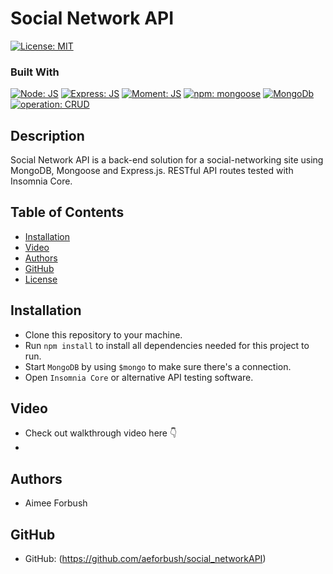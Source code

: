 # Social Network API

[![License: MIT](https://img.shields.io/badge/License-MIT-blue.svg)](https://opensource.org/licenses/MIT)

### Built With
  [![Node: JS](https://img.shields.io/badge/Node-JS-00872b.svg)](https://nodejs.org/en/) [![Express: JS](https://img.shields.io/badge/Express-JS-0000ff.svg)](https://github.com/expressjs/express) [![Moment: JS](https://img.shields.io/badge/Moment-JS-d98609.svg)](https://github.com/moment/moment) [![npm: mongoose](https://img.shields.io/badge/npm-mongoose-008783.svg)](https://github.com/Automattic/mongoose) [![MongoDb](https://img.shields.io/badge/MongoDB-00872b.svg)](https://www.mongodb.com/) [![operation: CRUD](https://img.shields.io/badge/operation-CRUD-ff0000.svg)](https://en.wikipedia.org/wiki/Create,_read,_update_and_delete) 


## Description

Social Network API is a back-end solution for a social-networking site using MongoDB, Mongoose and Express.js.  RESTful API routes tested with Insomnia Core.  

## Table of Contents
* [Installation](#Installation)
* [Video](#Video)
* [Authors](#Authors)
* [GitHub](#GitHub)
* [License](#License)

## Installation

* Clone this repository to your machine.
* Run `npm install` to install all dependencies needed for this project to run.
* Start `MongoDB` by using `$mongo` to make sure there's a connection. 
* Open `Insomnia Core` or alternative API testing software.


## Video
* Check out walkthrough video here 👇
* 

## Authors
* Aimee Forbush

## GitHub 
* GitHub: (https://github.com/aeforbush/social_networkAPI)
